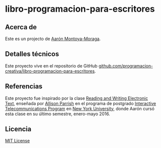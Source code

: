 # libro-programacion-para-escritores

## Acerca de

Este es un projecto de [Aarón Montoya-Moraga](http://montoyamoraga.io/).

## Detalles técnicos

Este proyecto vive en el repositorio de GitHub [github.com/programacion-creativa/libro-programacion-para-escritores](https://github.com/programacion-creativa/libro-programacion-para-escritores).



## Referencias

Este proyecto fue inspirado por la clase [Reading and Writing Electronic Text](http://rwet.decontextualize.com/), enseñada por [Allison Parrish](https://www.decontextualize.com/) en el programa de postgrado [Interactive Telecommunications Program](https://tisch.nyu.edu/itp) en [New York University](https://www.nyu.edu/), donde Aarón cursó esta clase en su último semestre, enero-mayo 2016.

## Licencia

[MIT License]()
